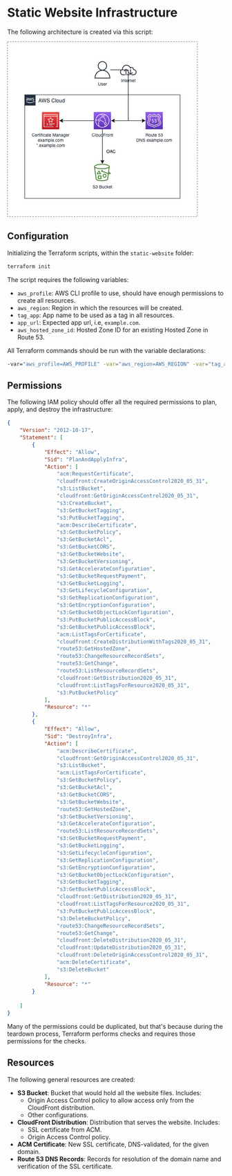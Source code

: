 # Static Website Infrastructure

The following architecture is created via this script:

![Architecture created via Terraform](docs/architecture--static-website.jpg)

## Configuration

Initializing the Terraform scripts, within the `static-website` folder:
```bash
terraform init
```

The script requires the following variables:
- `aws_profile`: AWS CLI profile to use, should have enough permissions to create all resources.
- `aws_region`: Region in which the resources will be created.
- `tag_app`: App name to be used as a tag in all resources.
- `app_url`: Expected app url, i.e, `example.com`.
- `aws_hosted_zone_id`: Hosted Zone ID for an existing Hosted Zone in Route 53.

All Terraform commands should be run with the variable declarations:
```bash
-var="aws_profile=AWS_PROFILE" -var="aws_region=AWS_REGION" -var="tag_app=example.com" -var="app_url=example.com" -var="aws_hosted_zone_id=ZONE_ID"
```

## Permissions

The following IAM policy should offer all the required permissions to plan, apply, and destroy the infrastructure:
```json
{
    "Version": "2012-10-17",
    "Statement": [
        {
            "Effect": "Allow",
            "Sid": "PlanAndApplyInfra",
            "Action": [
                "acm:RequestCertificate",
                "cloudfront:CreateOriginAccessControl2020_05_31",
                "s3:ListBucket",
                "cloudfront:GetOriginAccessControl2020_05_31",
                "s3:CreateBucket",
                "s3:GetBucketTagging",
                "s3:PutBucketTagging",
                "acm:DescribeCertificate",
                "s3:GetBucketPolicy",
                "s3:GetBucketAcl",
                "s3:GetBucketCORS",
                "s3:GetBucketWebsite",
                "s3:GetBucketVersioning",
                "s3:GetAccelerateConfiguration",
                "s3:GetBucketRequestPayment",
                "s3:GetBucketLogging",
                "s3:GetLifecycleConfiguration",
                "s3:GetReplicationConfiguration",
                "s3:GetEncryptionConfiguration",
                "s3:GetBucketObjectLockConfiguration",
                "s3:PutBucketPublicAccessBlock",
                "s3:GetBucketPublicAccessBlock",
                "acm:ListTagsForCertificate",
                "cloudfront:CreateDistributionWithTags2020_05_31",
                "route53:GetHostedZone",
                "route53:ChangeResourceRecordSets",
                "route53:GetChange",
                "route53:ListResourceRecordSets",
                "cloudfront:GetDistribution2020_05_31",
                "cloudfront:ListTagsForResource2020_05_31",
                "s3:PutBucketPolicy"
            ],
            "Resource": "*"
        },
        {
            "Effect": "Allow",
            "Sid": "DestroyInfra",
            "Action": [
                "acm:DescribeCertificate",
                "cloudfront:GetOriginAccessControl2020_05_31",
                "s3:ListBucket",
                "acm:ListTagsForCertificate",
                "s3:GetBucketPolicy",
                "s3:GetBucketAcl",
                "s3:GetBucketCORS",
                "s3:GetBucketWebsite",
                "route53:GetHostedZone",
                "s3:GetBucketVersioning",
                "s3:GetAccelerateConfiguration",
                "route53:ListResourceRecordSets",
                "s3:GetBucketRequestPayment",
                "s3:GetBucketLogging",
                "s3:GetLifecycleConfiguration",
                "s3:GetReplicationConfiguration",
                "s3:GetEncryptionConfiguration",
                "s3:GetBucketObjectLockConfiguration",
                "s3:GetBucketTagging",
                "s3:GetBucketPublicAccessBlock",
                "cloudfront:GetDistribution2020_05_31",
                "cloudfront:ListTagsForResource2020_05_31",
                "s3:PutBucketPublicAccessBlock",
                "s3:DeleteBucketPolicy",
                "route53:ChangeResourceRecordSets",
                "route53:GetChange",
                "cloudfront:DeleteDistribution2020_05_31",
                "cloudfront:UpdateDistribution2020_05_31",
                "cloudfront:DeleteOriginAccessControl2020_05_31",
                "acm:DeleteCertificate",
                "s3:DeleteBucket"
            ],
            "Resource": "*"
        }

    ]
}
```

Many of the permissions could be duplicated, but that's because during the teardown process, Terraform performs checks and requires those permissions for the checks.

## Resources

The following general resources are created:
- **S3 Bucket**: Bucket that would hold all the website files. Includes:
  - Origin Access Control policy to allow access only from the CloudFront distribution.
  - Other configurations.
- **CloudFront Distribution**: Distribution that serves the website. Includes:
  - SSL certificate from ACM.
  - Origin Access Control policy.
- **ACM Certificate**: New SSL certificate, DNS-validated, for the given domain. 
- **Route 53 DNS Records**: Records for resolution of the domain name and verification of the SSL certificate.